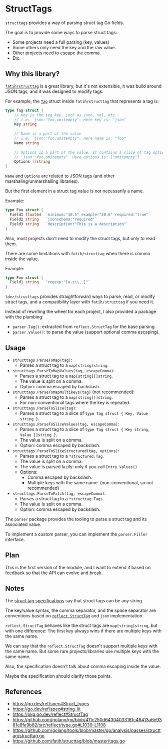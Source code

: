 # StructTags

`structtags` provides a way of parsing struct tag Go fields.

The goal is to provide some ways to parse struct tags:
- Some projects need a full parsing (key, values)
- Some others only need the key and the raw value.
- Other projects need to escape the comma.
- Etc.

## Why this library?

[`fatih/structtag`](https://github.com/fatih/structtag) is a great library, but it's not extensible, it was build around JSON tags, and it was designed to modify tags.

For example, the [`Tag`](https://github.com/fatih/structtag/blob/2977b8db49bbf5ae2e0ae2be55e43d2c1798fc03/tags.go#L26-L39) struct inside `fatih/structtag` that represents a tag is:

```go
type Tag struct {
    // Key is the tag key, such as json, xml, etc..
    // i.e: `json:"foo,omitempty". Here key is: "json"
    Key string
    
    // Name is a part of the value
    // i.e: `json:"foo,omitempty". Here name is: "foo"
    Name string
    
    // Options is a part of the value. It contains a slice of tag options i.e:
    // `json:"foo,omitempty". Here options is: ["omitempty"]
    Options []string
}
```

`Name` and `Options` are related to JSON tags (and other marshaling/unmarshalling libraries).

But the first element in a struct tag value is not necessarily a name.

Example:
```go
type Foo struct {
  Field1 float64  `minimum:"10.5" example:"20.6" required:"true"`
  Field2 string   `jsonschema:"required"`
  Field3 string   `description:"This is a description"`
}
```

Also, most projects don't need to modify the struct tags, but only to read them.

There are some limitations with `fatih/structtag` when there is comma inside the value.

Example:

```go
type Foo struct {
  Field1 string   `regexp:"[a-z\\,.]"`
}
```

`ldez/structtags` provides straightforward ways to parse, read, or modify struct tags, and a compatibility layer with `fatih/structtag` if you need it.

Instead of rewriting the wheel for each project, I also provided a package with the plumbing:
- `parser.Tag()`: extracted from `reflect.StructTag` for the base parsing.
- `parser.Value()`: to parse the value (support optional comma escaping).

## Usage

- `structtags.ParseToMap(tag)`:
    - Parses a struct tag to a `map[string]string`.
- `structtags.ParseToMapValues(tag, escapeComma)`:
    - Parses a struct tag to a `map[string][]string`.
    - The value is split on a comma.
    - Option: comma escaped by backslash.
- `structtags.ParseToMapMultikeys(tag)` (not recommended):
    - Parses a struct tag to a `map[string][]string`.
    - For non-conventional tags where the key is repeated.
- `structtags.ParseToSlice(tag)`:
    - Parses a struct tag to a slice of `type Tag struct { Key, Value string }`.
- `structtags.ParseToSliceValues(tag, escapeComma)`:
    - Parses a struct tag to a slice of `type Tag struct { Key string, Value []string }`.
    - The value is split on a comma.
    - Option: comma escaped by backslash.
- `structtags.ParseToSliceStructured(tag, options)`:
    - Parses a struct tag to a `*structured.Tag`.
    - The value is split on a comma.
    - The value is parsed lazily: only if you call `Entry.Values()`
    - Options:
        - Comma escaped by backslash.
        - Multiple keys with the same name. (non-conventional, so not recommended)
- `structtags.ParseToFatih(tag, escapeComma)`:
    - Parses a struct tag to a `*structtag.Tags`.
    - The value is split on a comma.
    - Option: comma escaped by backslash.

The `parser` package provides the tooling to parse a struct tag and its associated value.

To implement a custom parser, you can implement the `parser.Filler` interface.

## Plan

This is the first version of the module, and I want to extend it based on feedback so that the API can evolve and break.

## Notes

The [struct tag specifications](https://go.dev/ref/spec#Struct_types) say that struct tags can be any string.

The key/value syntax, the comma separator, and the space separator are conventions based on [`reflect.StructTag`](https://pkg.go.dev/reflect#StructTag) and `json` implementation.

`reflect.StructTag` behaves like the struct tags are `map[string]string`, but with one difference:
The first key always wins if there are multiple keys with the same name.

We can say that the `reflect.StructTag` doesn't support multiple keys with the same name.
But some rare projects/libraries use multiple keys with the same name.

Also, the specification doesn't talk about comma escaping inside the value.

Maybe the specification should clarify those points.

## References

- https://go.dev/ref/spec#Struct_types
- https://go.dev/ref/spec#string_lit
- https://pkg.go.dev/reflect#StructTag
- https://github.com/golang/go/blob/411c250d64304033181c46413a6e9381e8fe9b82/src/reflect/type.go#L1030-L1108
- https://github.com/golang/tools/blob/master/go/analysis/passes/structtag/structtag.go
- https://github.com/fatih/structtag/blob/master/tags.go
